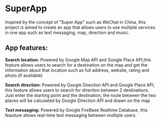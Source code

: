 # SuperApp
Inspired by the concept of "Super App" such as WeChat in China, this project is aimed to create an app that 
allows users to use multiple services in one app such as text messaging, map, direction and music.

## App features:
**Search location:** Powered by Google Map API and Google Place API,this feature allows users to search 
for a destination on the map and get the information about that location such as full address, website,
rating and photo (if available)

**Search direction:** Powered by Google Direction API and Google Place API, this feature allows users 
to search for direction between 2 destinations. Just enter the starting point and the destination, the
route between the two places will be calculated by Google Direction API and drawn on the map

**Text messaging:** Powered by Google FireBase Realtime Database, this feauture allows real-time text messaging
between multiple users.



